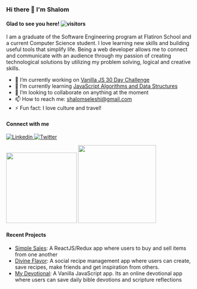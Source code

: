 ### Hi there 👋  I'm Shalom 
  
#### Glad to see you here!   ![visitors](https://visitor-badge.glitch.me/badge?page_id=${habeshawit}.${habeshawit}) 

I am a graduate of the Software Engineering program at Flatiron School and a current Computer Science student. I love learning new skills and building useful tools that simplify life. Being a web developer allows me to connect and communicate with an audience through my passion of creating technological solutions by utilizing my problem solving, logical and creative skills.

- 🔭 I’m currently working on [Vanilla JS 30 Day Challenge](https://javascript30.com/)
- 🌱 I’m currently learning [JavaScript Algorithms and Data Structures](https://www.udemy.com/course/js-algorithms-and-data-structures-masterclass/)
- 👯 I’m looking to collaborate on anything at the moment
- 📫 How to reach me: shalomseleshi@gmail.com
- ⚡ Fun fact: I love culture and travel!

#### Connect with me
<a href="https://www.linkedin.com/in/shalom-kebede/">
  <img
    alt="Linkedin"
    src="https://img.shields.io/badge/linkedin-0077B5?logo=linkedin&logoColor=white&style=flat"
  />
</a>
<a href="https://twitter.com/shalomsk6">
  <img
    alt="Twitter"
    src="https://img.shields.io/badge/Twitter-1DA1F2?logo=twitter&logoColor=white&style=flat"
  />
</a>


<img height="190em" src="https://github-readme-stats.vercel.app/api?username=habeshawit&show_icons=true&hide_border=true&&count_private=true&include_all_commits=true" /> <img height="210em" src="https://github-readme-stats.vercel.app/api/top-langs/?username=habeshawit"/>


<!-- ![Wakatime stats](https://github-readme-stats.vercel.app/api/wakatime?username=shalom) -->


#### Recent Projects
+ [Simple Sales](https://github.com/habeshawit/react-project-frontend/tree/refactorBranch): A ReactJS/Redux app where users to buy and sell items from one another
+ [Divine Flavor](https://github.com/habeshawit/divine-flavor): A social recipe management app where users can create, save recipes, make friends and get inspiration from others.
+ [My Devotional](https://github.com/habeshawit/js_project_backend): A Vanilla JavaScript app. Its an online devotional app where users can save daily bible devotions and scripture reflections
